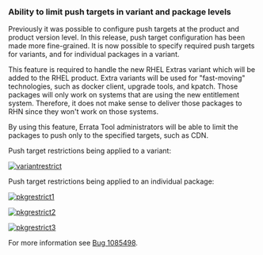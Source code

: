 ### Ability to limit push targets in variant and package levels

Previously it was possible to configure push targets at the product and
product version level. In this release, push target configuration has been made
more fine-grained. It is now possible to specify required push targets for
variants, and for individual packages in a variant.

This feature is required to handle the new RHEL Extras variant which will be
added to the RHEL product. Extra variants will be used for "fast-moving"
technologies, such as docker client, upgrade tools, and kpatch. Those packages
will only work on systems that are using the new entitlement system.
Therefore, it does not make sense to deliver those packages to RHN since they
won't work on those systems.

By using this feature, Errata Tool administrators will be able to limit the
packages to push only to the specified targets, such as CDN.

Push target restrictions being applied to a variant:

[![variantrestrict](images/3.10.0/variantrestrict.png)](images/3.10.0/variantrestrict.png)

Push target restrictions being applied to an individual package:

[![pkgrestrict1](images/3.10.0/pkgrestrict1.png)](images/3.10.0/pkgrestrict1.png)

[![pkgrestrict2](images/3.10.0/pkgrestrict2.png)](images/3.10.0/pkgrestrict2.png)

[![pkgrestrict3](images/3.10.0/pkgrestrict3.png)](images/3.10.0/pkgrestrict3.png)

For more information see
[Bug 1085498](https://bugzilla.redhat.com/show_bug.cgi?id=1085498).
